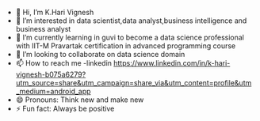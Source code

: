 - 👋 Hi, I’m K.Hari Vignesh
- 👀 I’m interested in data scientist,data analyst,business intelligence and business analyst
- 🌱 I’m currently learning in guvi to become a data science professional with IIT-M Pravartak certification in advanced programming course
- 💞️ I’m looking to collaborate on data science domain
- 📫 How to reach me -linkedin https://www.linkedin.com/in/k-hari-vignesh-b075a6279?utm_source=share&utm_campaign=share_via&utm_content=profile&utm_medium=android_app
- 😄 Pronouns: Think new and make new
- ⚡ Fun fact: Always be positive

